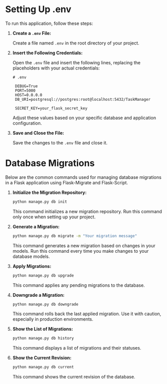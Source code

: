# Setting Up .env

To run this application, follow these steps:

1. **Create a `.env` File:**

   Create a file named `.env` in the root directory of your project.

2. **Insert the Following Credentials:**

   Open the `.env` file and insert the following lines, replacing the placeholders with your actual credentials:

   ```env
   # .env

	DEBUG=True
	PORT=5000
	HOST=0.0.0.0
	DB_URI=postgresql://postgres:root@localhost:5432/TaskManager

   	SECRET_KEY=your_flask_secret_key
   ```

   Adjust these values based on your specific database and application configuration.

3. **Save and Close the File:**

   Save the changes to the `.env` file and close it.



# Database Migrations

Below are the common commands used for managing database migrations in a Flask application using Flask-Migrate and Flask-Script.

1. **Initialize the Migration Repository:**
   ```bash
   python manage.py db init
   ```

   This command initializes a new migration repository. Run this command only once when setting up your project.

2. **Generate a Migration:**
   ```bash
   python manage.py db migrate -m "Your migration message"
   ```

   This command generates a new migration based on changes in your models. Run this command every time you make changes to your database models.

3. **Apply Migrations:**
   ```bash
   python manage.py db upgrade
   ```

   This command applies any pending migrations to the database.

4. **Downgrade a Migration:**
   ```bash
   python manage.py db downgrade
   ```

   This command rolls back the last applied migration. Use it with caution, especially in production environments.

5. **Show the List of Migrations:**
   ```bash
   python manage.py db history
   ```

   This command displays a list of migrations and their statuses.

6. **Show the Current Revision:**
   ```bash
   python manage.py db current
   ```

   This command shows the current revision of the database.

